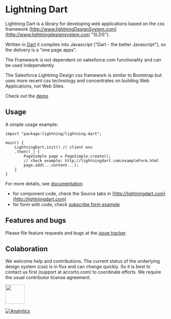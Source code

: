 # Lightning Dart

Lightning Dart is a library for developing web applications based on the css framework
[http://www.lightningDesignSystem.com](http://www.lightningdesignsystem.com "SLDS").

Written in [Dart](https://www.dartlang.org "Dart Language") it compiles into Javascript ("Dart - the better Javascript"), so the delivery is a "one page apps".
 
The Framework is not dependent on salesforce.com functionality and can be used independently.

The Salesforce Lightning Design css framework is similar to Bootstrap but uses more recent css technology and concentrates on building Web Applications, not Web Sites. 

Check out the [demo](http://lightningdart.com)


## Usage

A simple usage example:

    import "package:lightning/lightning.dart";

    main() {
        LightningDart.init() // client env
        .then((_) {
            PageSimple page = PageSimple.create();
            // check example: http://lightningdart.com/exampleForm.html
            page.add(...content...);
        }
    }
    
For more details, see [documentation](https://github.com/accorto/lightning-dart/wiki) 
- for component code, check the Source tabs in [http://lightningdart.com](http://lightningdart.com)
- for form with code, check [subscribe form example](http://lightningdart.com/exampleForm.html) 


## Features and bugs

Please file feature requests and bugs at the [issue tracker][tracker].

[tracker]: https://github.com/accorto/lightning-dart/issues

## Colaboration

We welcome help and contributions.  The current status of the underlying design system (css) is in flux and can change quickly. 
So it is best to contact us first (support at accorto.com) to coordinate efforts. 
We require the usual contributor license agreement.

<img src="http://lightningdart.com/LightningDartLogo.svg" width="60"/>

[![Analytics](https://ga-beacon.appspot.com/UA-32129178-8/lightningdart/readme?pixel)](https://github.com/igrigorik/ga-beacon)
